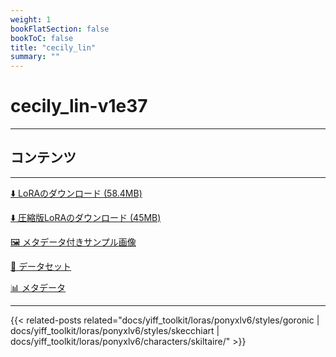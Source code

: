 ```yaml
---
weight: 1
bookFlatSection: false
bookToC: false
title: "cecily_lin"
summary: ""
---
```


<!--markdownlint-disable MD025 MD033 -->

# cecily_lin-v1e37

---

## コンテンツ

---

[⬇️ LoRAのダウンロード (58.4MB)](https://huggingface.co/k4d3/yiff_toolkit/resolve/main/ponyxl_loras/cecily_lin-v1e37.safetensors?download=true)

[⬇️ 圧縮版LoRAのダウンロード (45MB)](https://huggingface.co/k4d3/yiff_toolkit/resolve/main/ponyxl_loras_shrunk_2/cecily_lin-v1e37_frockpt1_th-3.55.safetensors?download=true)

[🖼️ メタデータ付きサンプル画像](https://huggingface.co/k4d3/yiff_toolkit/tree/main/static/)

[📐 データセット](https://huggingface.co/datasets/k4d3/furry/tree/main/by_cecily_lin)

[📊 メタデータ](https://huggingface.co/k4d3/yiff_toolkit/raw/main/ponyxl_loras/cecily_lin-v1e37.json)

---

{{< related-posts related="docs/yiff_toolkit/loras/ponyxlv6/styles/goronic | docs/yiff_toolkit/loras/ponyxlv6/styles/skecchiart | docs/yiff_toolkit/loras/ponyxlv6/characters/skiltaire/" >}}
